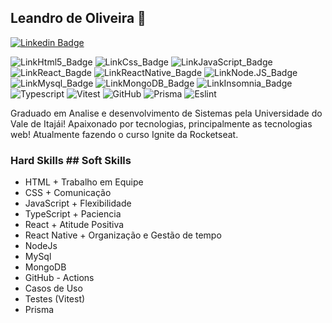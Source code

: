 ## Leandro de Oliveira  👋


[![Linkedin Badge](https://img.shields.io/badge/LinkedIn-0077B5?style=for-the-badge&logo=linkedin&logoColor=white&link=https://www.linkedin.com/in/leandro-oliveira-943335213/)](https://www.linkedin.com/in/leandro-oliveira-943335213/)


![LinkHtml5_Badge](https://img.shields.io/badge/HTML5-E34F26?style=for-the-badge&logo=html5&logoColor=white)
![LinkCss_Badge](https://img.shields.io/badge/CSS-239120?&style=for-the-badge&logo=css3&logoColor=white)
![LinkJavaScript_Badge](https://img.shields.io/badge/JavaScript-F7DF1E?style=for-the-badge&logo=javascript&logoColor=black)
![LinkReact_Bagde](https://img.shields.io/badge/React-20232A?style=for-the-badge&logo=react&logoColor=61DAFB)
![LinkReactNative_Bagde](https://img.shields.io/badge/React_Native-20232A?style=for-the-badge&logo=react&logoColor=61DAFB)
![LinkNode.JS_Badge](https://img.shields.io/badge/Node.js-43853D?style=for-the-badge&logo=node-dot-js&logoColor=white)
![LinkMysql_Badge](https://img.shields.io/badge/MySQL-00000F?style=for-the-badge&logo=mysql&logoColor=white)
![LinkMongoDB_Badge](https://img.shields.io/badge/MongoDB-4EA94B?style=for-the-badge&logo=mongodb&logoColor=white)
![LinkInsomnia_Badge](https://img.shields.io/badge/Insomnia-5849be?style=for-the-badge&logo=Insomnia&logoColor=white)
![Typescript](https://img.shields.io/badge/TypeScript-007ACC?style=for-the-badge&logo=typescript&logoColor=white)
![Vitest](https://img.shields.io/badge/Vitest-6E9F18.svg?style=for-the-badge&logo=Vitest&logoColor=white)
![GitHub](https://img.shields.io/badge/GitHub-181717.svg?style=for-the-badge&logo=GitHub&logoColor=white)
![Prisma](https://img.shields.io/badge/Prisma-2D3748.svg?style=for-the-badge&logo=Prisma&logoColor=white)
![Eslint](https://img.shields.io/badge/ESLint-4B32C3.svg?style=for-the-badge&logo=ESLint&logoColor=white)

   Graduado em Analise e desenvolvimento de Sistemas pela Universidade do Vale de Itajái! 
   Apaixonado por tecnologias, principalmente as tecnologias web! Atualmente fazendo o curso
   Ignite da Rocketseat. 

   ### Hard Skills                                                     ## Soft Skills
   + HTML                                                              + Trabalho em Equipe
   + CSS                                                               + Comunicação
   + JavaScript                                                        + Flexibilidade
   + TypeScript                                                        + Paciencia
   + React                                                             + Atitude Positiva     
   + React Native                                                      + Organização e Gestão de tempo
   + NodeJs
   + MySql
   + MongoDB
   + GitHub - Actions
   + Casos de Uso
   + Testes (Vitest)
   + Prisma
  
<!--
**lehbcOliver/lehbcOliver** is a ✨ _special_ ✨ repository because its `README.md` (this file) appears on your GitHub profile.

Here are some ideas to get you started:

- 🔭 I’m currently working on ...
- 🌱 I’m currently learning ...
- 👯 I’m looking to collaborate on ...
- 🤔 I’m looking for help with ...
- 💬 Ask me about ...
- 📫 How to reach me: ...
- 😄 Pronouns: ...
- ⚡ Fun fact: ...
-->
